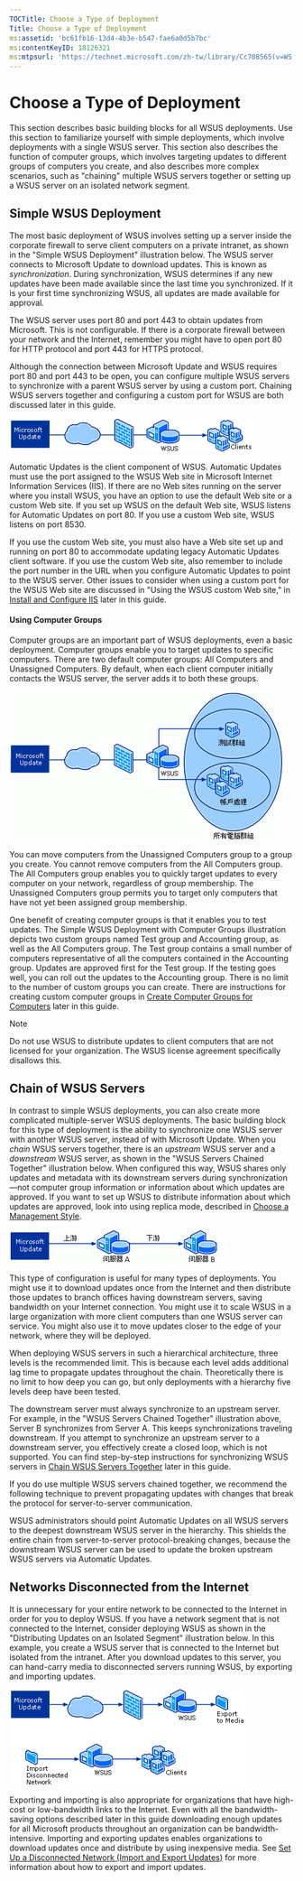 ```yaml
---
TOCTitle: Choose a Type of Deployment
Title: Choose a Type of Deployment
ms:assetid: 'bc61fb16-13d4-4b3e-b547-fae6a0d5b7bc'
ms:contentKeyID: 18126321
ms:mtpsurl: 'https://technet.microsoft.com/zh-tw/library/Cc708565(v=WS.10)'
---
```


Choose a Type of Deployment
===========================

This section describes basic building blocks for all WSUS deployments. Use this section to familiarize yourself with simple deployments, which involve deployments with a single WSUS server. This section also describes the function of computer groups, which involves targeting updates to different groups of computers you create, and also describes more complex scenarios, such as "chaining" multiple WSUS servers together or setting up a WSUS server on an isolated network segment.

Simple WSUS Deployment
----------------------

The most basic deployment of WSUS involves setting up a server inside the corporate firewall to serve client computers on a private intranet, as shown in the "Simple WSUS Deployment" illustration below. The WSUS server connects to Microsoft Update to download updates. This is known as *synchronization*. During synchronization, WSUS determines if any new updates have been made available since the last time you synchronized. If it is your first time synchronizing WSUS, all updates are made available for approval.

The WSUS server uses port 80 and port 443 to obtain updates from Microsoft. This is not configurable. If there is a corporate firewall between your network and the Internet, remember you might have to open port 80 for HTTP protocol and port 443 for HTTPS protocol.

Although the connection between Microsoft Update and WSUS requires port 80 and port 443 to be open, you can configure multiple WSUS servers to synchronize with a parent WSUS server by using a custom port. Chaining WSUS servers together and configuring a custom port for WSUS are both discussed later in this guide.

![](images/Cc708565.76f9bd86-31a8-4542-89fb-522b647ab98d(WS.10).gif)

Automatic Updates is the client component of WSUS. Automatic Updates must use the port assigned to the WSUS Web site in Microsoft Internet Information Services (IIS). If there are no Web sites running on the server where you install WSUS, you have an option to use the default Web site or a custom Web site. If you set up WSUS on the default Web site, WSUS listens for Automatic Updates on port 80. If you use a custom Web site, WSUS listens on port 8530.

If you use the custom Web site, you must also have a Web site set up and running on port 80 to accommodate updating legacy Automatic Updates client software. If you use the custom Web site, also remember to include the port number in the URL when you configure Automatic Updates to point to the WSUS server. Other issues to consider when using a custom port for the WSUS Web site are discussed in "Using the WSUS custom Web site," in [Install and Configure IIS](https://technet.microsoft.com/6b2e1035-5b82-45f4-9f51-6cc0ca32fd60) later in this guide.

#### Using Computer Groups

Computer groups are an important part of WSUS deployments, even a basic deployment. Computer groups enable you to target updates to specific computers. There are two default computer groups: All Computers and Unassigned Computers. By default, when each client computer initially contacts the WSUS server, the server adds it to both these groups.

![](images/Cc708565.f74817dd-8d19-497f-b310-f12f0060daa2(WS.10).gif)

You can move computers from the Unassigned Computers group to a group you create. You cannot remove computers from the All Computers group. The All Computers group enables you to quickly target updates to every computer on your network, regardless of group membership. The Unassigned Computers group permits you to target only computers that have not yet been assigned group membership.

One benefit of creating computer groups is that it enables you to test updates. The Simple WSUS Deployment with Computer Groups illustration depicts two custom groups named Test group and Accounting group, as well as the All Computers group. The Test group contains a small number of computers representative of all the computers contained in the Accounting group. Updates are approved first for the Test group. If the testing goes well, you can roll out the updates to the Accounting group. There is no limit to the number of custom groups you can create. There are instructions for creating custom computer groups in [Create Computer Groups for Computers](https://technet.microsoft.com/07c6fa5b-7588-43f2-a495-45df16a2958a) later in this guide.

> [!NOTE]   
> Do not use WSUS to distribute updates to client computers that are not licensed for your organization. The WSUS license agreement specifically disallows this. 

Chain of WSUS Servers
---------------------

In contrast to simple WSUS deployments, you can also create more complicated multiple-server WSUS deployments. The basic building block for this type of deployment is the ability to synchronize one WSUS server with another WSUS server, instead of with Microsoft Update. When you *chain* WSUS servers together, there is an *upstream* WSUS server and a *downstream* WSUS server, as shown in the "WSUS Servers Chained Together" illustration below. When configured this way, WSUS shares only updates and metadata with its downstream servers during synchronization—not computer group information or information about which updates are approved. If you want to set up WSUS to distribute information about which updates are approved, look into using replica mode, described in [Choose a Management Style](https://technet.microsoft.com/c18ab8e3-b76d-46a8-84e6-b46adb778098).

![](images/Cc708565.c3755c7d-5d76-4bc3-8f4b-30f76e550de5(WS.10).gif)

This type of configuration is useful for many types of deployments. You might use it to download updates once from the Internet and then distribute those updates to branch offices having downstream servers, saving bandwidth on your Internet connection. You might use it to scale WSUS in a large organization with more client computers than one WSUS server can service. You might also use it to move updates closer to the edge of your network, where they will be deployed.

When deploying WSUS servers in such a hierarchical architecture, three levels is the recommended limit. This is because each level adds additional lag time to propagate updates throughout the chain. Theoretically there is no limit to how deep you can go, but only deployments with a hierarchy five levels deep have been tested.

The downstream server must always synchronize to an upstream server. For example, in the "WSUS Servers Chained Together" illustration above, Server B synchronizes from Server A. This keeps synchronizations traveling downstream. If you attempt to synchronize an upstream server to a downstream server, you effectively create a closed loop, which is not supported. You can find step-by-step instructions for synchronizing WSUS servers in [Chain WSUS Servers Together](https://technet.microsoft.com/ccf5da8c-62c3-4dfd-a5a4-b4da50f0b2ff) later in this guide.

If you do use multiple WSUS servers chained together, we recommend the following technique to prevent propagating updates with changes that break the protocol for server-to-server communication.

WSUS administrators should point Automatic Updates on all WSUS servers to the deepest downstream WSUS server in the hierarchy. This shields the entire chain from server-to-server protocol-breaking changes, because the downstream WSUS server can be used to update the broken upstream WSUS servers via Automatic Updates.

Networks Disconnected from the Internet
---------------------------------------

It is unnecessary for your entire network to be connected to the Internet in order for you to deploy WSUS. If you have a network segment that is not connected to the Internet, consider deploying WSUS as shown in the "Distributing Updates on an Isolated Segment" illustration below. In this example, you create a WSUS server that is connected to the Internet but isolated from the intranet. After you download updates to this server, you can hand-carry media to disconnected servers running WSUS, by exporting and importing updates.

![](images/Cc708565.14d5ffdf-7f91-43de-b59a-71ad8a1a67ab(WS.10).gif)

Exporting and importing is also appropriate for organizations that have high-cost or low-bandwidth links to the Internet. Even with all the bandwidth-saving options described later in this guide downloading enough updates for all Microsoft products throughout an organization can be bandwidth-intensive. Importing and exporting updates enables organizations to download updates once and distribute by using inexpensive media. See [Set Up a Disconnected Network (Import and Export Updates)](https://technet.microsoft.com/4696c613-66f3-483d-8ea9-66bcca74730e) for more information about how to export and import updates.
